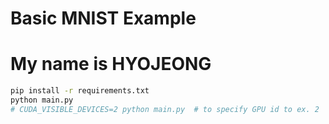 # Basic MNIST Example
# My name is HYOJEONG

```bash
pip install -r requirements.txt
python main.py
# CUDA_VISIBLE_DEVICES=2 python main.py  # to specify GPU id to ex. 2
```

